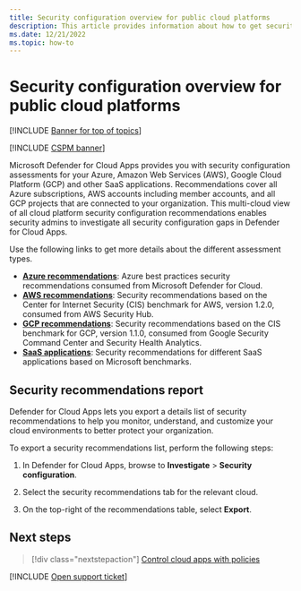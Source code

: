 ```yaml
---
title: Security configuration overview for public cloud platforms
description: This article provides information about how to get security configuration recommendations in Defender for Cloud Apps for your organization's public cloud platforms.
ms.date: 12/21/2022
ms.topic: how-to
---
```

# Security configuration overview for public cloud platforms

[!INCLUDE [Banner for top of topics](includes/banner.md)]

[!INCLUDE [CSPM banner](includes/cspm-banner.md)]

Microsoft Defender for Cloud Apps provides you with security configuration assessments for your Azure, Amazon Web Services (AWS), Google Cloud Platform (GCP) and other SaaS applications. Recommendations cover all Azure subscriptions, AWS accounts including member accounts, and all GCP projects that are connected to your organization. This multi-cloud view of all cloud platform security configuration recommendations enables security admins to investigate all security configuration gaps in Defender for Cloud Apps.

Use the following links to get more details about the different assessment types.

- **[Azure recommendations](security-config-azure.md)**: Azure best practices security recommendations consumed from Microsoft Defender for Cloud.
- **[AWS recommendations](security-config-aws.md)**: Security recommendations based on the Center for Internet Security (CIS) benchmark for AWS, version 1.2.0, consumed from AWS Security Hub.
- **[GCP recommendations](security-config-gcp.md)**: Security recommendations based on the CIS benchmark for GCP, version 1.1.0, consumed from Google Security Command Center and Security Health Analytics.
- **[SaaS applications](security-saas.md)**: Security recommendations for different SaaS applications based on Microsoft benchmarks.

## Security recommendations report

Defender for Cloud Apps lets you export a details list of security recommendations to help you monitor, understand, and customize your cloud environments to better protect your organization.

To export a security recommendations list, perform the following steps:

1. In Defender for Cloud Apps, browse to **Investigate** > **Security configuration**.

1. Select the security recommendations tab for the relevant cloud.
1. On the top-right of the recommendations table, select **Export**.

## Next steps

> [!div class="nextstepaction"]
> [Control cloud apps with policies](control-cloud-apps-with-policies.md)

[!INCLUDE [Open support ticket](includes/support.md)]
